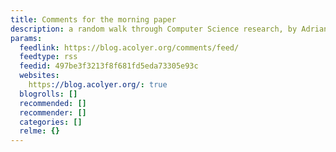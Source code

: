 ```yaml
---
title: Comments for the morning paper
description: a random walk through Computer Science research, by Adrian Colyer
params:
  feedlink: https://blog.acolyer.org/comments/feed/
  feedtype: rss
  feedid: 497be3f3213f8f681fd5eda73305e93c
  websites:
    https://blog.acolyer.org/: true
  blogrolls: []
  recommended: []
  recommender: []
  categories: []
  relme: {}
---
```

